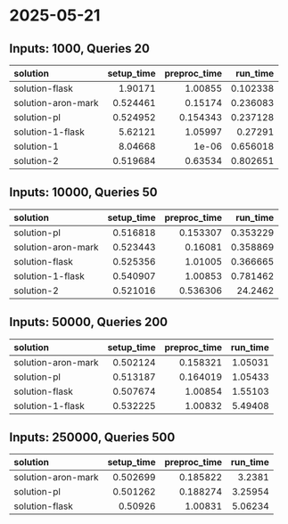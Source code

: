 # 2025-05-21

## Inputs: 1000, Queries 20

| solution           |   setup_time |   preproc_time |   run_time |
|:-------------------|-------------:|---------------:|-----------:|
| solution-flask     |     1.90171  |       1.00855  |   0.102338 |
| solution-aron-mark |     0.524461 |       0.15174  |   0.236083 |
| solution-pl        |     0.524952 |       0.154343 |   0.237128 |
| solution-1-flask   |     5.62121  |       1.05997  |   0.27291  |
| solution-1         |     8.04668  |       1e-06    |   0.656018 |
| solution-2         |     0.519684 |       0.63534  |   0.802651 |

## Inputs: 10000, Queries 50

| solution           |   setup_time |   preproc_time |   run_time |
|:-------------------|-------------:|---------------:|-----------:|
| solution-pl        |     0.516818 |       0.153307 |   0.353229 |
| solution-aron-mark |     0.523443 |       0.16081  |   0.358869 |
| solution-flask     |     0.525356 |       1.01005  |   0.366665 |
| solution-1-flask   |     0.540907 |       1.00853  |   0.781462 |
| solution-2         |     0.521016 |       0.536306 |  24.2462   |

## Inputs: 50000, Queries 200

| solution           |   setup_time |   preproc_time |   run_time |
|:-------------------|-------------:|---------------:|-----------:|
| solution-aron-mark |     0.502124 |       0.158321 |    1.05031 |
| solution-pl        |     0.513187 |       0.164019 |    1.05433 |
| solution-flask     |     0.507674 |       1.00854  |    1.55103 |
| solution-1-flask   |     0.532225 |       1.00832  |    5.49408 |

## Inputs: 250000, Queries 500

| solution           |   setup_time |   preproc_time |   run_time |
|:-------------------|-------------:|---------------:|-----------:|
| solution-aron-mark |     0.502699 |       0.185822 |    3.2381  |
| solution-pl        |     0.501262 |       0.188274 |    3.25954 |
| solution-flask     |     0.50926  |       1.00831  |    5.06234 |